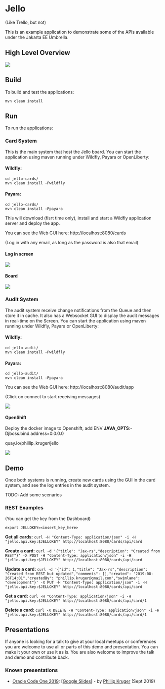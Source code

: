 # Jello
(Like Trello, but not)

This is an example application to demonstrate some of the APIs available under the Jakarta EE Umbrella.

## High Level Overview

![](https://raw.githubusercontent.com/phillip-kruger/jello/master/high_level.png)

## Build

To build and test the applications:

```shell
mvn clean install
```

## Run

To run the applications:

### Card System
This is the main system that host the Jello board. You can start the application 
using maven running under Wildfly, Payara or OpenLiberty:

#### Wildfly:

```shell
cd jello-cards/
mvn clean install -Pwildfly
```

#### Payara:

```shell
cd jello-cards/
mvn clean install -Ppayara
```

This will download (fisrt time only), install and start a Wildfly application server and deploy the app.

You can see the Web GUI here: http://localhost:8080/cards

(Log in with any email, as long as the password is also that email)



#### Log in screen
![](https://raw.githubusercontent.com/phillip-kruger/jello/master/screen_login.png)

#### Board
![](https://raw.githubusercontent.com/phillip-kruger/jello/master/screen_board.png)

### Audit System
The audit system receive change notifications from the Queue and then store it in cache.
It also has a Websocket GUI to display the audit messages in real-time on the Screen.
You can start the application using maven running under Wildfly, Payara or OpenLiberty:

#### Wildfly:

```shell
cd jello-audit/
mvn clean install -Pwildfly
```

#### Payara:

```shell
cd jello-audit/
mvn clean install -Ppayara
```

You can see the Web GUI here: http://localhost:8080/audit/app

(Click on connect to start receiving messages)

![](https://raw.githubusercontent.com/phillip-kruger/jello/master/screen_audit.png)

#### OpenShift

Deploy the docker image to Openshift, add ENV **JAVA_OPTS**:-Djboss.bind.address=0.0.0.0

quay.io/phillip_kruger/jello

![](https://raw.githubusercontent.com/phillip-kruger/jello/master/screen_openshift.png)

## Demo

Once both systems is running, create new cards using the GUI in the card system, and see the log entries in the audit system.

TODO: Add some scenarios

### REST Examples

(You can get the key from the Dashboard)

`export JELLOKEY=<insert_key_here>`

**Get all cards:**
`curl -H "Content-Type: application/json" -i -H "jello.api.key:$JELLOKEY" http://localhost:8080/cards/api/card`

**Create a card:**
`curl -d '{"title": "Jax-rs","description": "Created from REST"}' -X POST -H "Content-Type: application/json" -i -H "jello.api.key:$JELLOKEY" http://localhost:8080/cards/api/card`

**Update a card:**
`curl -d '{"id": 1,"title": "Jax-rs","description": "Created from REST but updated","comments": [],"created": "2019-08-26T14:01","createdBy": "phillip.kruger@gmail.com","swimlane": "development"}' -X PUT -H "Content-Type: application/json" -i -H "jello.api.key:$JELLOKEY" http://localhost:8080/cards/api/card`

**Get a card:**
`curl -H "Content-Type: application/json" -i -H "jello.api.key:$JELLOKEY" http://localhost:8080/cards/api/card/1`

**Delete a card:** 
`curl -X DELETE -H "Content-Type: application/json" -i -H "jello.api.key:$JELLOKEY" http://localhost:8080/cards/api/card/1`

## Presentations

If anyone is looking for a talk to give at your local meetups or conferences you are welcome to use all or parts of this demo and presentation. 
You can make it your own or use it as is. You are also welcome to improve the talk and demo and contribute back.

### Known presentations

* [Oracle Code One 2019](https://www.oracle.com/code-one/):  [[Google Slides](http://bit.ly/jakartaee-slides)] - by [Phillip Kruger](https://twitter.com/phillipkruger) (Sept 2019)